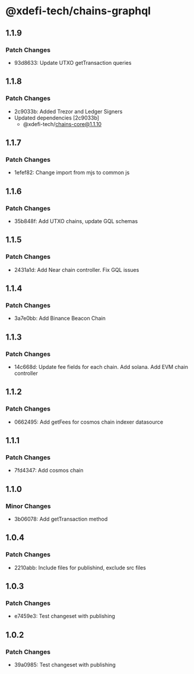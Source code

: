 # @xdefi-tech/chains-graphql

## 1.1.9

### Patch Changes

- 93d8633: Update UTXO getTransaction queries

## 1.1.8

### Patch Changes

- 2c9033b: Added Trezor and Ledger Signers
- Updated dependencies [2c9033b]
  - @xdefi-tech/chains-core@1.1.10

## 1.1.7

### Patch Changes

- 1efef82: Change import from mjs to common js

## 1.1.6

### Patch Changes

- 35b848f: Add UTXO chains, update GQL schemas

## 1.1.5

### Patch Changes

- 2431a1d: Add Near chain controller. Fix GQL issues

## 1.1.4

### Patch Changes

- 3a7e0bb: Add Binance Beacon Chain

## 1.1.3

### Patch Changes

- 14c668d: Update fee fields for each chain. Add solana. Add EVM chain controller

## 1.1.2

### Patch Changes

- 0662495: Add getFees for cosmos chain indexer datasource

## 1.1.1

### Patch Changes

- 7fd4347: Add cosmos chain

## 1.1.0

### Minor Changes

- 3b06078: Add getTransaction method

## 1.0.4

### Patch Changes

- 2210abb: Include files for publishind, exclude src files

## 1.0.3

### Patch Changes

- e7459e3: Test changeset with publishing

## 1.0.2

### Patch Changes

- 39a0985: Test changeset with publishing
